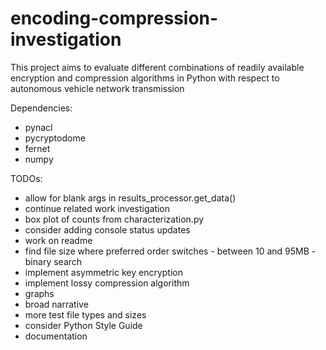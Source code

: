 # encoding-compression-investigation
This project aims to evaluate different combinations of readily available encryption and compression algorithms in Python with respect to autonomous vehicle network transmission

Dependencies:
* pynacl
* pycryptodome
* fernet
* numpy

TODOs:
* allow for blank args in results_processor.get_data()
* continue related work investigation
* box plot of counts from characterization.py
* consider adding console status updates
* work on readme
* find file size where preferred order switches - between 10 and 95MB - binary search
* implement asymmetric key encryption
* implement lossy compression algorithm
* graphs
* broad narrative
* more test file types and sizes
* consider Python Style Guide
* documentation
